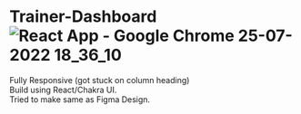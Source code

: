 # Trainer-Dashboard![React App - Google Chrome 25-07-2022 18_36_10](https://user-images.githubusercontent.com/58249832/181350266-9e3d9f1c-6b1e-4cfe-a2da-0cb945354aa6.png)

Fully Responsive (got stuck on column heading) <br />
Build using React/Chakra UI.<br />
Tried to make same as Figma Design.<br />
